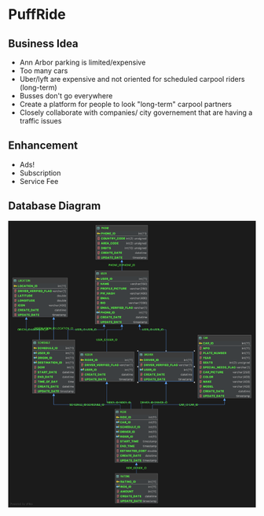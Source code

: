 # PuffRide

## Business Idea

- Ann Arbor parking is limited/expensive
- Too many cars
- Uber/lyft are expensive and not oriented for scheduled carpool riders (long-term)
- Busses don't go everywhere
- Create a platform for people to look "long-term" carpool partners
- Closely collaborate with companies/ city governement that are having a traffic issues


## Enhancement

- Ads!
- Subscription
- Service Fee


## Database Diagram

![physical diagrarm](puffride.png)
